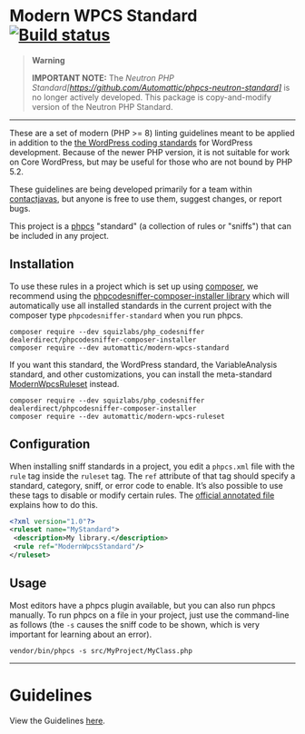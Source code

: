 # Modern WPCS Standard <a href="https://travis-ci.org/contactjavas/modern-wpcs-standard"><img src="https://img.shields.io/travis/contactjavas/modern-wpcs-standard/master.svg" alt="Build status" /></a>

> **Warning**
>
> **IMPORTANT NOTE:** 
> The *Neutron PHP Standard[https://github.com/Automattic/phpcs-neutron-standard]* is no longer actively developed.
> This package is copy-and-modify version of the Neutron PHP Standard.

-----

These are a set of modern (PHP >= 8) linting guidelines meant to be applied in addition to the [the WordPress coding standards](https://github.com/WordPress-Coding-Standards/WordPress-Coding-Standards) for WordPress development. Because of the newer PHP version, it is not suitable for work on Core WordPress, but may be useful for those who are not bound by PHP 5.2.

These guidelines are being developed primarily for a team within [contactjavas](https://automattic.com/), but anyone is free to use them, suggest changes, or report bugs.

This project is a [phpcs](https://github.com/squizlabs/PHP_CodeSniffer) "standard" (a collection of rules or "sniffs") that can be included in any project.

## Installation

To use these rules in a project which is set up using [composer](https://href.li/?https://getcomposer.org/), we recommend using the [phpcodesniffer-composer-installer library](https://href.li/?https://github.com/DealerDirect/phpcodesniffer-composer-installer) which will automatically use all installed standards in the current project with the composer type `phpcodesniffer-standard` when you run phpcs.

```
composer require --dev squizlabs/php_codesniffer dealerdirect/phpcodesniffer-composer-installer
composer require --dev automattic/modern-wpcs-standard
```

If you want this standard, the WordPress standard, the VariableAnalysis standard, and other customizations, you can install the meta-standard [ModernWpcsRuleset](https://github.com/contactjavas/modern-wpcs-ruleset) instead.

```
composer require --dev squizlabs/php_codesniffer dealerdirect/phpcodesniffer-composer-installer
composer require --dev automattic/modern-wpcs-ruleset
```

## Configuration

When installing sniff standards in a project, you edit a `phpcs.xml` file with the `rule` tag inside the `ruleset` tag. The `ref` attribute of that tag should specify a standard, category, sniff, or error code to enable. It’s also possible to use these tags to disable or modify certain rules. The [official annotated file](https://href.li/?https://github.com/squizlabs/PHP_CodeSniffer/wiki/Annotated-ruleset.xml) explains how to do this.

```xml
<?xml version="1.0"?>
<ruleset name="MyStandard">
 <description>My library.</description>
 <rule ref="ModernWpcsStandard"/>
</ruleset>
```

## Usage

Most editors have a phpcs plugin available, but you can also run phpcs manually. To run phpcs on a file in your project, just use the command-line as follows (the `-s` causes the sniff code to be shown, which is very important for learning about an error).

```
vendor/bin/phpcs -s src/MyProject/MyClass.php 
```

-----

# Guidelines

View the Guidelines [here](./GUIDELINES.md).
